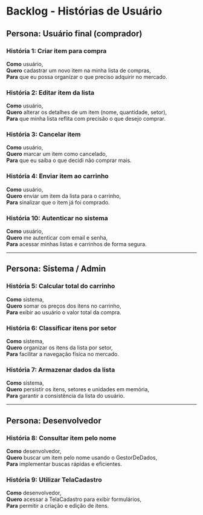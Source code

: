 # Backlog - Histórias de Usuário

## Persona: Usuário final (comprador)

### História 1: Criar item para compra

**Como** usuário,  
**Quero** cadastrar um novo item na minha lista de compras,  
**Para** que eu possa organizar o que preciso adquirir no mercado.

### História 2: Editar item da lista

**Como** usuário,  
**Quero** alterar os detalhes de um item (nome, quantidade, setor),  
**Para** que minha lista reflita com precisão o que desejo comprar.

### História 3: Cancelar item

**Como** usuário,  
**Quero** marcar um item como cancelado,  
**Para** que eu saiba o que decidi não comprar mais.

### História 4: Enviar item ao carrinho

**Como** usuário,  
**Quero** enviar um item da lista para o carrinho,  
**Para** sinalizar que o item já foi comprado.

### História 10: Autenticar no sistema

**Como** usuário,  
**Quero** me autenticar com email e senha,  
**Para** acessar minhas listas e carrinhos de forma segura.

---

## Persona: Sistema / Admin

### História 5: Calcular total do carrinho

**Como** sistema,  
**Quero** somar os preços dos itens no carrinho,  
**Para** exibir ao usuário o valor total da compra.

### História 6: Classificar itens por setor

**Como** sistema,  
**Quero** organizar os itens da lista por setor,  
**Para** facilitar a navegação física no mercado.

### História 7: Armazenar dados da lista

**Como** sistema,  
**Quero** persistir os itens, setores e unidades em memória,  
**Para** garantir a consistência da lista do usuário.

---

## Persona: Desenvolvedor

### História 8: Consultar item pelo nome

**Como** desenvolvedor,  
**Quero** buscar um item pelo nome usando o GestorDeDados,  
**Para** implementar buscas rápidas e eficientes.

### História 9: Utilizar TelaCadastro

**Como** desenvolvedor,  
**Quero** acessar a TelaCadastro para exibir formulários,  
**Para** permitir a criação e edição de itens.
